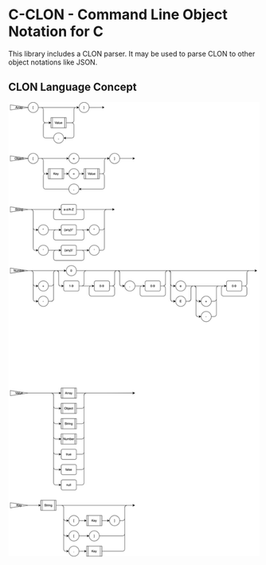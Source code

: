 # C-CLON - Command Line Object Notation for C

This library includes a CLON parser. It may be used to parse CLON to other object notations like JSON.

## CLON Language Concept
![clon-lang-concept.drawio.svg](./clon-lang-concept.drawio.svg)
